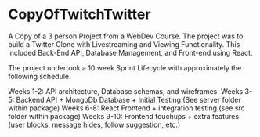 # CopyOfTwitchTwitter
A Copy of a 3 person Project from a WebDev Course. The project was to build a Twitter Clone with Livestreaming and Viewing Functionality. This included Back-End API, Database Management, and Front-end using React.

The project undertook a 10 week Sprint Lifecycle with approximately the following schedule.

Weeks 1-2: API architecture, Database schemas, and wireframes. 
Weeks 3-5: Backend API + MongoDb Database + Initial Testing (See server folder within package)
Weeks 6-8: React Frontend + integration testing (see src folder within package)
Weeks 9-10: Frontend touchups + extra features (user blocks, message hides, follow suggestion, etc.)
